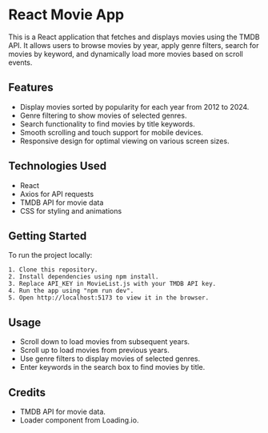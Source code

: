 # React Movie App

This is a React application that fetches and displays movies using the TMDB API. It allows users to browse movies by year, apply genre filters, search for movies by keyword, and dynamically load more movies based on scroll events.


## Features

- Display movies sorted by popularity for each year from 2012 to 2024.
- Genre filtering to show movies of selected genres.
- Search functionality to find movies by title keywords.
- Smooth scrolling and touch support for mobile devices.
- Responsive design for optimal viewing on various screen sizes.


## Technologies Used

- React
- Axios for API requests
- TMDB API for movie data
- CSS for styling and animations



## Getting Started

To run the project locally:

    1. Clone this repository.
    2. Install dependencies using npm install.
    3. Replace API_KEY in MovieList.js with your TMDB API key.
    4. Run the app using "npm run dev".
    5. Open http://localhost:5173 to view it in the browser.

## Usage

- Scroll down to load movies from subsequent years.
- Scroll up to load movies from previous years.
- Use genre filters to display movies of selected genres.
- Enter keywords in the search box to find movies by title.
  
## Credits

- TMDB API for movie data.
- Loader component from Loading.io.

